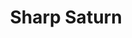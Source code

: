 ---
title: "Sharp Saturn"
type: Planet
tags: [saturn]
description: "My first sharp image of Saturn."
image: assets/images/gallery/saturn-sharp/thumb.jpg
telescope: Celestron EdgeHD 9.25
length: "5875mm"
aperture: "235mm"
signature: true
folder: saturn-sharp
group: "Saturn"
exposure: 0.002s
lights: 1500
sessions: 1
firstCapture: 2022-07-13 
lastCapture:
noannotations: true
---